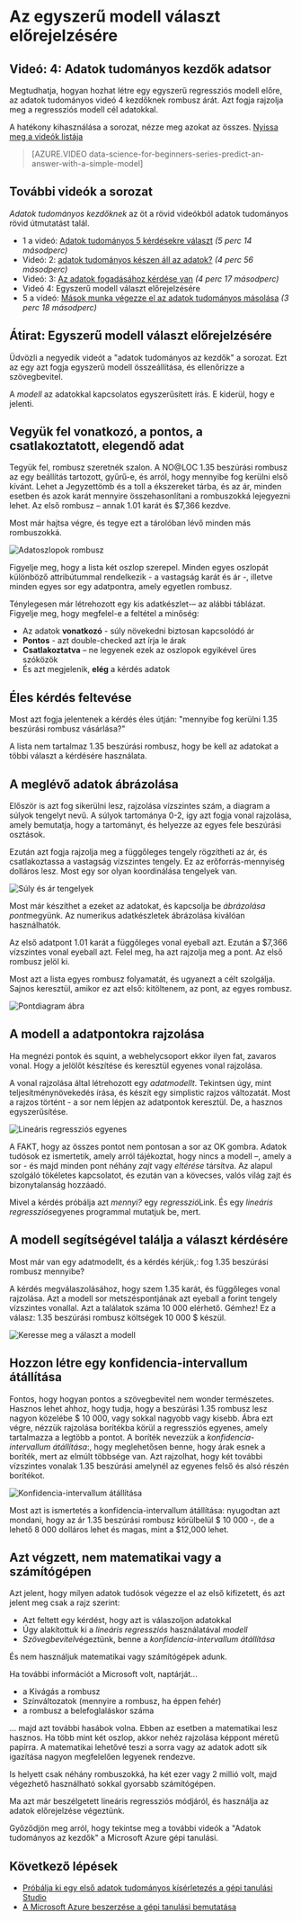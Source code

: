 <properties
   pageTitle="Az egyszerű modell – regressziós modell választ előrejelzésére |} Microsoft Azure"
   description="Hogyan lehet egy egyszerű regressziós modellt, az adatok tudományos videó 4 kezdőknek ár előrejelzésére. Egy lineáris regressziós cél adatokkal tartalmazza."                                  
   keywords="létrehozása modell, egyszerű modell, ár előrejelzési, egyszerű regressziós modell"
   services="machine-learning"
   documentationCenter="na"
   authors="cjgronlund"
   manager="jhubbard"
   editor="cjgronlund"/>

<tags
   ms.service="machine-learning"
   ms.devlang="na"
   ms.topic="article"
   ms.tgt_pltfrm="na"
   ms.workload="na"
   ms.date="10/20/2016"
   ms.author="cgronlun;garye"/>

# <a name="predict-an-answer-with-a-simple-model"></a>Az egyszerű modell választ előrejelzésére

## <a name="video-4-data-science-for-beginners-series"></a>Videó: 4: Adatok tudományos kezdők adatsor

Megtudhatja, hogyan hozhat létre egy egyszerű regressziós modell előre, az adatok tudományos videó 4 kezdőknek rombusz árát. Azt fogja rajzolja meg a regressziós modell cél adatokkal.

A hatékony kihasználása a sorozat, nézze meg azokat az összes. [Nyissa meg a videók listája](#other-videos-in-this-series)

> [AZURE.VIDEO data-science-for-beginners-series-predict-an-answer-with-a-simple-model]

## <a name="other-videos-in-this-series"></a>További videók a sorozat

*Adatok tudományos kezdőknek* az öt a rövid videókból adatok tudományos rövid útmutatást talál.

  * 1 a videó: [Adatok tudományos 5 kérdésekre választ](machine-learning-data-science-for-beginners-the-5-questions-data-science-answers.md) *(5 perc 14 másodperc)*
  * Videó: 2: [adatok tudományos készen áll az adatok?](machine-learning-data-science-for-beginners-is-your-data-ready-for-data-science.md) *(4 perc 56 másodperc)*
  * Videó: 3: [Az adatok fogadásához kérdése van](machine-learning-data-science-for-beginners-ask-a-question-you-can-answer-with-data.md) *(4 perc 17 másodperc)*
  * Videó 4: Egyszerű modell választ előrejelzésére
  * 5 a videó: [Mások munka végezze el az adatok tudományos másolása](machine-learning-data-science-for-beginners-copy-other-peoples-work-to-do-data-science.md) *(3 perc 18 másodperc)*

## <a name="transcript-predict-an-answer-with-a-simple-model"></a>Átirat: Egyszerű modell választ előrejelzésére

Üdvözli a negyedik videót a "adatok tudományos az kezdők" a sorozat. Ezt az egy azt fogja egyszerű modell összeállítása, és ellenőrizze a szövegbevitel.

A *modell* az adatokkal kapcsolatos egyszerűsített írás. E kiderül, hogy e jelenti.

## <a name="collect-relevant-accurate-connected-enough-data"></a>Vegyük fel vonatkozó, a pontos, a csatlakoztatott, elegendő adat

Tegyük fel, rombusz szeretnék szalon. A NO@LOC 1.35 beszúrási rombusz az egy beállítás tartozott, gyűrű-e, és arról, hogy mennyibe fog kerülni első kívánt. Lehet a Jegyzettömb és a toll a ékszereket tárba, és az ár, minden esetben és azok karát mennyire összehasonlítani a rombuszokká lejegyezni lehet. Az első rombusz – annak 1.01 karát és $7,366 kezdve.

Most már hajtsa végre, és tegye ezt a tárolóban lévő minden más rombuszokká.

![Adatoszlopok rombusz](./media/machine-learning-data-science-for-beginners-predict-an-answer-with-a-simple-model/diamond-data.png)

Figyelje meg, hogy a lista két oszlop szerepel. Minden egyes oszlopát különböző attribútummal rendelkezik - a vastagság karát és ár -, illetve minden egyes sor egy adatpontra, amely egyetlen rombusz.

Ténylegesen már létrehozott egy kis adatkészlet-– az alábbi táblázat. Figyelje meg, hogy megfelel-e a feltétel a minőség:

* Az adatok **vonatkozó** - súly növekedni biztosan kapcsolódó ár
* **Pontos** - azt double-checked azt írja le árak
* **Csatlakoztatva** – ne legyenek ezek az oszlopok egyikével üres szóközök
* És azt megjelenik, **elég** a kérdés adatok

## <a name="ask-a-sharp-question"></a>Éles kérdés feltevése

Most azt fogja jelentenek a kérdés éles útján: "mennyibe fog kerülni 1.35 beszúrási rombusz vásárlása?"

A lista nem tartalmaz 1.35 beszúrási rombusz, hogy be kell az adatokat a többi választ a kérdésére használata.

## <a name="plot-the-existing-data"></a>A meglévő adatok ábrázolása

Először is azt fog sikerülni lesz, rajzolása vízszintes szám, a diagram a súlyok tengelyt nevű. A súlyok tartománya 0-2, így azt fogja vonal rajzolása, amely bemutatja, hogy a tartományt, és helyezze az egyes fele beszúrási osztások.

Ezután azt fogja rajzolja meg a függőleges tengely rögzítheti az ár, és csatlakoztassa a vastagság vízszintes tengely. Ez az erőforrás-mennyiség dolláros lesz. Most egy sor olyan koordinálása tengelyek van.

![Súly és ár tengelyek](./media/machine-learning-data-science-for-beginners-predict-an-answer-with-a-simple-model/weight-and-price-axes.png)

Most már készíthet a ezeket az adatokat, és kapcsolja be *ábrázolása pont*megyünk. Az numerikus adatkészletek ábrázolása kiválóan használhatók.

Az első adatpont 1.01 karát a függőleges vonal eyeball azt. Ezután a $7,366 vízszintes vonal eyeball azt. Felel meg, ha azt rajzolja meg a pont. Az első rombusz jelöl ki.

Most azt a lista egyes rombusz folyamatát, és ugyanezt a célt szolgálja. Sajnos keresztül, amikor ez azt első: kitöltenem, az pont, az egyes rombusz.

![Pontdiagram ábra](./media/machine-learning-data-science-for-beginners-predict-an-answer-with-a-simple-model/scatter-plot.png)

## <a name="draw-the-model-through-the-data-points"></a>A modell a adatpontokra rajzolása

Ha megnézi pontok és squint, a webhelycsoport ekkor ilyen fat, zavaros vonal. Hogy a jelölőt készítése és keresztül egyenes vonal rajzolása.

A vonal rajzolása által létrehozott egy *adatmodellt*. Tekintsen úgy, mint teljesítménynövekedés írása, és készít egy simplistic rajzos változatát. Most a rajzos történt - a sor nem lépjen az adatpontok keresztül. De, a hasznos egyszerűsítése.

![Lineáris regressziós egyenes](./media/machine-learning-data-science-for-beginners-predict-an-answer-with-a-simple-model/linear-regression-line.png)

A FAKT, hogy az összes pontot nem pontosan a sor az OK gombra. Adatok tudósok ez ismertetik, amely arról tájékoztat, hogy nincs a modell –, amely a sor - és majd minden pont néhány *zajt* vagy *eltérése* társítva. Az alapul szolgáló tökéletes kapcsolatot, és ezután van a kövecses, valós világ zajt és bizonytalanság hozzáadó.

Mivel a kérdés próbálja azt *mennyi?* egy *regresszió*Link. És egy *lineáris regressziós*egyenes programmal mutatjuk be, mert.

## <a name="use-the-model-to-find-the-answer"></a>A modell segítségével találja a választ kérdésére

Most már van egy adatmodellt, és a kérdés kérjük,: fog 1.35 beszúrási rombusz mennyibe?

A kérdés megválaszolásához, hogy szem 1.35 karát, és függőleges vonal rajzolása. Azt a modell sor metszéspontjának azt eyeball a forint tengely vízszintes vonallal. Azt a találatok száma 10 000 elérhető. Gémhez! Ez a válasz: 1.35 beszúrási rombusz költségek 10 000 $ készül.

![Keresse meg a választ a modell](./media/machine-learning-data-science-for-beginners-predict-an-answer-with-a-simple-model/find-the-answer.png)

## <a name="create-a-confidence-interval"></a>Hozzon létre egy konfidencia-intervallum átállítása

Fontos, hogy hogyan pontos a szövegbevitel nem wonder természetes. Hasznos lehet ahhoz, hogy tudja, hogy a beszúrási 1.35 rombusz lesz nagyon közelébe $ 10 000, vagy sokkal nagyobb vagy kisebb. Ábra ezt végre, nézzük rajzolása borítékba körül a regressziós egyenes, amely tartalmazza a legtöbb a pontot. A boríték nevezzük a *konfidencia-intervallum átállítása*:, hogy meglehetősen benne, hogy árak esnek a boríték, mert az elmúlt többsége van. Azt rajzolhat, hogy két további vízszintes vonalak 1.35 beszúrási amelynél az egyenes felső és alsó részén borítékot.

![Konfidencia-intervallum átállítása](./media/machine-learning-data-science-for-beginners-predict-an-answer-with-a-simple-model/confidence-interval.png)

Most azt is ismertetés a konfidencia-intervallum átállítása: nyugodtan azt mondani, hogy az ár 1.35 beszúrási rombusz körülbelül $ 10 000 -, de a lehető 8 000 dolláros lehet és magas, mint a $12,000 lehet.

## <a name="were-done-with-no-math-or-computers"></a>Azt végzett, nem matematikai vagy a számítógépen

Azt jelent, hogy milyen adatok tudósok végezze el az első kifizetett, és azt jelent meg csak a rajz szerint:

* Azt feltett egy kérdést, hogy azt is válaszoljon adatokkal
* Úgy alakítottuk ki a *lineáris regressziós* használatával *modell*
* *Szövegbevitel*végeztünk, benne a *konfidencia-intervallum átállítása*

És nem használjuk matematikai vagy számítógépek adunk.

Ha további információt a Microsoft volt, naptárját...

* a Kivágás a rombusz
* Színváltozatok (mennyire a rombusz, ha éppen fehér)
* a rombusz a belefoglaláskor száma

… majd azt további hasábok volna. Ebben az esetben a matematikai lesz hasznos. Ha több mint két oszlop, akkor nehéz rajzolása képpont méretű papírra. A matematikai lehetővé teszi a sorra vagy az adatok adott sík igazítása nagyon megfelelően legyenek rendezve.

Is helyett csak néhány rombuszokká, ha két ezer vagy 2 millió volt, majd végezhető használható sokkal gyorsabb számítógépen.

Ma azt már beszélgetett lineáris regressziós módjáról, és használja az adatok előrejelzése végeztünk.

Győződjön meg arról, hogy tekintse meg a további videók a "Adatok tudományos az kezdők" a Microsoft Azure gépi tanulási.



## <a name="next-steps"></a>Következő lépések

  * [Próbálja ki egy első adatok tudományos kísérletezés a gépi tanulási Studio](machine-learning-create-experiment.md)
  * [A Microsoft Azure beszerzése a gépi tanulási bemutatása](machine-learning-what-is-machine-learning.md)
